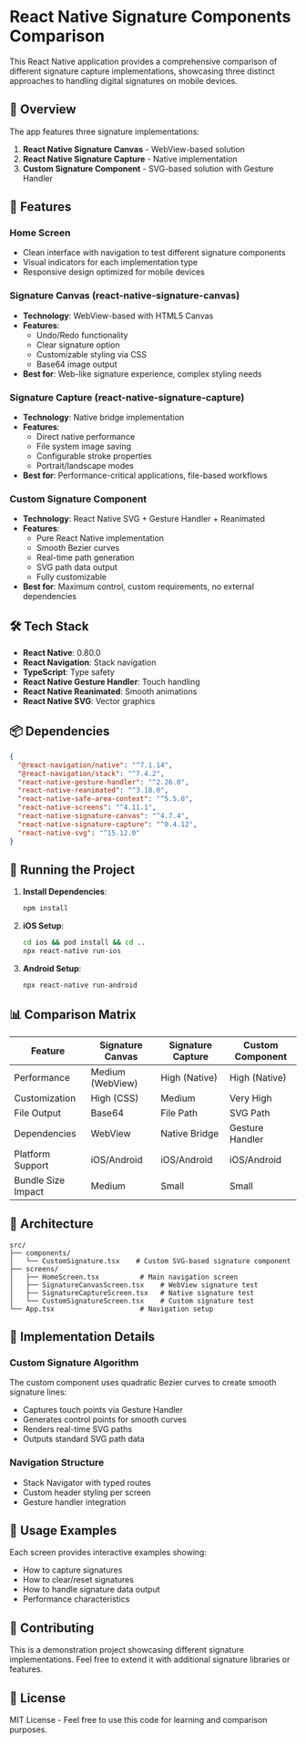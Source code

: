 # React Native Signature Components Comparison

This React Native application provides a comprehensive comparison of different signature capture implementations, showcasing three distinct approaches to handling digital signatures on mobile devices.

## 🎯 Overview

The app features three signature implementations:

1. **React Native Signature Canvas** - WebView-based solution
2. **React Native Signature Capture** - Native implementation
3. **Custom Signature Component** - SVG-based solution with Gesture Handler

## 📱 Features

### Home Screen
- Clean interface with navigation to test different signature components
- Visual indicators for each implementation type
- Responsive design optimized for mobile devices

### Signature Canvas (react-native-signature-canvas)
- **Technology**: WebView-based with HTML5 Canvas
- **Features**: 
  - Undo/Redo functionality
  - Clear signature option
  - Customizable styling via CSS
  - Base64 image output
- **Best for**: Web-like signature experience, complex styling needs

### Signature Capture (react-native-signature-capture)
- **Technology**: Native bridge implementation
- **Features**:
  - Direct native performance
  - File system image saving
  - Configurable stroke properties
  - Portrait/landscape modes
- **Best for**: Performance-critical applications, file-based workflows

### Custom Signature Component
- **Technology**: React Native SVG + Gesture Handler + Reanimated
- **Features**:
  - Pure React Native implementation
  - Smooth Bezier curves
  - Real-time path generation
  - SVG path data output
  - Fully customizable
- **Best for**: Maximum control, custom requirements, no external dependencies

## 🛠 Tech Stack

- **React Native**: 0.80.0
- **React Navigation**: Stack navigation
- **TypeScript**: Type safety
- **React Native Gesture Handler**: Touch handling
- **React Native Reanimated**: Smooth animations
- **React Native SVG**: Vector graphics

## 📦 Dependencies

```json
{
  "@react-navigation/native": "^7.1.14",
  "@react-navigation/stack": "^7.4.2",
  "react-native-gesture-handler": "^2.26.0",
  "react-native-reanimated": "^3.18.0",
  "react-native-safe-area-context": "^5.5.0",
  "react-native-screens": "^4.11.1",
  "react-native-signature-canvas": "^4.7.4",
  "react-native-signature-capture": "^0.4.12",
  "react-native-svg": "^15.12.0"
}
```

## 🚀 Running the Project

1. **Install Dependencies**:
   ```bash
   npm install
   ```

2. **iOS Setup**:
   ```bash
   cd ios && pod install && cd ..
   npx react-native run-ios
   ```

3. **Android Setup**:
   ```bash
   npx react-native run-android
   ```

## 📊 Comparison Matrix

| Feature | Signature Canvas | Signature Capture | Custom Component |
|---------|-----------------|-------------------|------------------|
| Performance | Medium (WebView) | High (Native) | High (Native) |
| Customization | High (CSS) | Medium | Very High |
| File Output | Base64 | File Path | SVG Path |
| Dependencies | WebView | Native Bridge | Gesture Handler |
| Platform Support | iOS/Android | iOS/Android | iOS/Android |
| Bundle Size Impact | Medium | Small | Small |

## 🎨 Architecture

```
src/
├── components/
│   └── CustomSignature.tsx    # Custom SVG-based signature component
├── screens/
│   ├── HomeScreen.tsx          # Main navigation screen
│   ├── SignatureCanvasScreen.tsx    # WebView signature test
│   ├── SignatureCaptureScreen.tsx   # Native signature test
│   └── CustomSignatureScreen.tsx    # Custom signature test
└── App.tsx                     # Navigation setup
```

## 🔧 Implementation Details

### Custom Signature Algorithm
The custom component uses quadratic Bezier curves to create smooth signature lines:
- Captures touch points via Gesture Handler
- Generates control points for smooth curves
- Renders real-time SVG paths
- Outputs standard SVG path data

### Navigation Structure
- Stack Navigator with typed routes
- Custom header styling per screen
- Gesture handler integration

## 📝 Usage Examples

Each screen provides interactive examples showing:
- How to capture signatures
- How to clear/reset signatures
- How to handle signature data output
- Performance characteristics

## 🤝 Contributing

This is a demonstration project showcasing different signature implementations. Feel free to extend it with additional signature libraries or features.

## 📄 License

MIT License - Feel free to use this code for learning and comparison purposes.